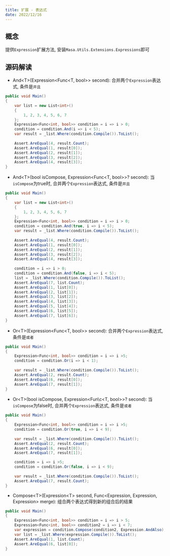 ```yaml
---
title: 扩展 - 表达式
date: 2022/12/16
---
```


## 概念

提供`Expression`扩展方法, 安装`Masa.Utils.Extensions.Expressions`即可

## 源码解读

* And\<T\>(Expression\<Func\<T, bool\>\> second): 合并两个`Expression`表达式, 条件是`并且`

``` C#
public void Main()
{
    var list = new List<int>()
    {
        1, 2, 3, 4, 5, 6, 7
    };
    Expression<Func<int, bool>> condition = i => i > 0;
    condition = condition.And(i => i < 5);
    var result = _list.Where(condition.Compile()).ToList();
    
    Assert.AreEqual(4, result.Count);
    Assert.AreEqual(1, result[0]);
    Assert.AreEqual(2, result[1]);
    Assert.AreEqual(3, result[2]);
    Assert.AreEqual(4, result[3]);
}
```

* And\<T\>(bool isCompose, Expression\<Func\<T, bool\>\>? second): 当`isCompose`为true时, 合并两个`Expression`表达式, 条件是`并且`

``` C#
public void Main()
{
    var list = new List<int>()
    {
        1, 2, 3, 4, 5, 6, 7
    };
    Expression<Func<int, bool>> condition = i => i > 0;
    condition = condition.And(true, i => i < 5);
    var result = _list.Where(condition.Compile()).ToList();
    
    Assert.AreEqual(4, result.Count);
    Assert.AreEqual(1, result[0]);
    Assert.AreEqual(2, result[1]);
    Assert.AreEqual(3, result[2]);
    Assert.AreEqual(4, result[3]);
    
    condition = i => i > 0;
    condition = condition.And(false, i => i < 5);
    list = _list.Where(condition.Compile()).ToList();
    Assert.AreEqual(7, list.Count);
    Assert.AreEqual(1, list[0]);
    Assert.AreEqual(2, list[1]);
    Assert.AreEqual(3, list[2]);
    Assert.AreEqual(4, list[3]);
    Assert.AreEqual(5, list[4]);
    Assert.AreEqual(6, list[5]);
    Assert.AreEqual(7, list[6]);
}
```

* Or\<T\>(Expression\<Func\<T, bool\>\> second): 合并两个`Expression`表达式, 条件是`或者`

``` C#
public void Main()
{
    Expression<Func<int, bool>> condition = i => i >5;
    condition = condition.Or(i => i < 1);
    
    var result = _list.Where(condition.Compile()).ToList();
    Assert.AreEqual(2, result.Count);
    Assert.AreEqual(6, result[0]);
    Assert.AreEqual(7, result[1]);
}
```

* Or\<T\>(bool isCompose, Expression\<Fun\c<T, bool\>\>? second): 当`isCompose`为false时, 合并两个`Expression`表达式, 条件是`或者`

``` C#
public void Main()
{
    Expression<Func<int, bool>> condition = i => i >5;
    condition = condition.Or(true, i => i < 9);
    
    var result = _list.Where(condition.Compile()).ToList();
    Assert.AreEqual(2, result.Count);
    Assert.AreEqual(6, result[0]);
    Assert.AreEqual(7, result[1]);

    condition = i => i >5;
    condition = condition.Or(false, i => i < 9);
    
    var result = _list.Where(condition.Compile()).ToList();
    Assert.AreEqual(7, result.Count);
}
```

* Compose\<T\>(Expression\<T\> second, Func\<Expression, Expression, Expression\> merge): 组合两个表达式得到新的组合后的结果

``` C#
public void Main()
{
    Expression<Func<int, bool>> condition = i => i > 5;
    Expression<Func<int, bool>> condition2 = i => i < 7;
    var expression = condition.Compose(condition2, Expression.AndAlso);
    var list = _list.Where(expression.Compile()).ToList();
    Assert.AreEqual(1, list.Count);
    Assert.AreEqual(6, list[0]);
}
```